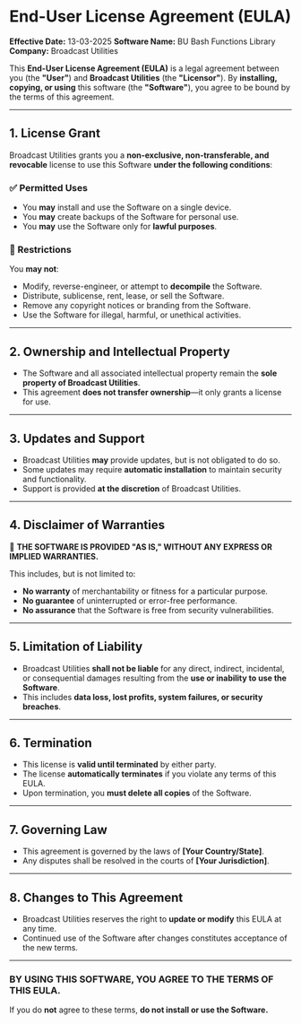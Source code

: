 # End-User License Agreement (EULA)

**Effective Date:** 13-03-2025
**Software Name:** BU Bash Functions Library
**Company:** Broadcast Utilities  

This **End-User License Agreement (EULA)** is a legal agreement between you (the **"User"**) and **Broadcast Utilities** (the **"Licensor"**). By **installing, copying, or using** this software (the **"Software"**), you agree to be bound by the terms of this agreement.

---

## 1. License Grant
Broadcast Utilities grants you a **non-exclusive, non-transferable, and revocable** license to use this Software **under the following conditions**:

### ✅ Permitted Uses
- You **may** install and use the Software on a single device.
- You **may** create backups of the Software for personal use.
- You **may** use the Software only for **lawful purposes**.

### 🚫 Restrictions
You **may not**:
- Modify, reverse-engineer, or attempt to **decompile** the Software.
- Distribute, sublicense, rent, lease, or sell the Software.
- Remove any copyright notices or branding from the Software.
- Use the Software for illegal, harmful, or unethical activities.

---

## 2. Ownership and Intellectual Property
- The Software and all associated intellectual property remain the **sole property of Broadcast Utilities**.
- This agreement **does not transfer ownership**—it only grants a license for use.

---

## 3. Updates and Support
- Broadcast Utilities **may** provide updates, but is not obligated to do so.
- Some updates may require **automatic installation** to maintain security and functionality.
- Support is provided **at the discretion** of Broadcast Utilities.

---

## 4. Disclaimer of Warranties
🚨 **THE SOFTWARE IS PROVIDED "AS IS," WITHOUT ANY EXPRESS OR IMPLIED WARRANTIES.**

This includes, but is not limited to:
- **No warranty** of merchantability or fitness for a particular purpose.
- **No guarantee** of uninterrupted or error-free performance.
- **No assurance** that the Software is free from security vulnerabilities.

---

## 5. Limitation of Liability
- Broadcast Utilities **shall not be liable** for any direct, indirect, incidental, or consequential damages resulting from the **use or inability to use the Software**.
- This includes **data loss, lost profits, system failures, or security breaches**.

---

## 6. Termination
- This license is **valid until terminated** by either party.
- The license **automatically terminates** if you violate any terms of this EULA.
- Upon termination, you **must delete all copies** of the Software.

---

## 7. Governing Law
- This agreement is governed by the laws of **[Your Country/State]**.
- Any disputes shall be resolved in the courts of **[Your Jurisdiction]**.

---

## 8. Changes to This Agreement
- Broadcast Utilities reserves the right to **update or modify** this EULA at any time.
- Continued use of the Software after changes constitutes acceptance of the new terms.

---

### **BY USING THIS SOFTWARE, YOU AGREE TO THE TERMS OF THIS EULA.**

If you do **not** agree to these terms, **do not install or use the Software.**

